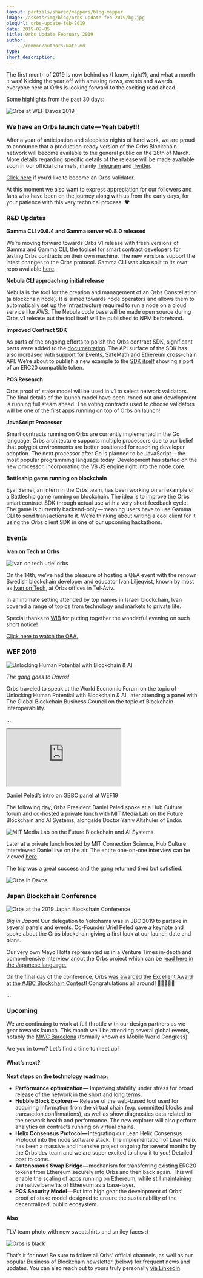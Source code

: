 ```yaml
---
layout: partials/shared/mappers/blog-mapper
image: /assets/img/blog/orbs-update-feb-2019/bg.jpg
blogUrl: orbs-update-feb-2019
date: 2019-02-05
title: Orbs Update February 2019
author:
  - ../common/authors/Nate.md
type:
short_description:
---
```


The first month of 2019 is now behind us (I know, right?), and what a month it was! Kicking the year off with amazing news, events and awards, everyone here at Orbs is looking forward to the exciting road ahead.

Some highlights from the past 30 days:

![Orbs at WEF Davos 2019](/assets/img/blog/orbs-update-feb-2019/Orbs-at-WEF-Davos-2019.jpeg)

### We have an Orbs launch date — Yeah baby!!!

After a year of anticipation and sleepless nights of hard work, we are proud to announce that a production-ready version of the Orbs Blockchain network will become available to the general public on the 28th of March. More details regarding specific details of the release will be made available soon in our official channels, mainly [Telegram](https://t.me/orbs_network) and [Twitter](https://twitter.com/orbs_network).

[Click here](https://orbs.com/federation/) if you’d like to become an Orbs validator.

At this moment we also want to express appreciation for our followers and fans who have been on the journey along with us from the early days, for your patience with this very technical process. ❤

### R&D Updates

**Gamma CLI v0.6.4 and Gamma server v0.8.0 released**

We’re moving forward towards Orbs v1 release with fresh versions of Gamma and Gamma CLI, the toolset for smart contract developers for testing Orbs contracts on their own machine. The new versions support the latest changes to the Orbs protocol. Gamma CLI was also split to its own repo available [here](https://github.com/orbs-network/gamma-cli).

**Nebula CLI approaching initial release**

Nebula is the tool for the creation and management of an Orbs Constellation (a blockchain node). It is aimed towards node operators and allows them to automatically set up the infrastructure required to run a node on a cloud service like AWS. The Nebula code base will be made open source during Orbs v1 release but the tool itself will be published to NPM beforehand.

**Improved Contract SDK**

As parts of the ongoing efforts to polish the Orbs contract SDK, significant parts were added to the [documentation](https://orbs.gitbook.io/contract-sdk/). The API surface of the SDK has also increased with support for Events, SafeMath and Ethereum cross-chain API. We’re about to publish a new example to the [SDK itself](https://github.com/orbs-network/orbs-contract-sdk) showing a port of an ERC20 compatible token.

**POS Research**

Orbs proof of stake model will be used in v1 to select network validators. The final details of the launch model have been ironed out and development is running full steam ahead. The voting contracts used to choose validators will be one of the first apps running on top of Orbs on launch!

**JavaScript Processor**

Smart contracts running on Orbs are currently implemented in the Go language. Orbs architecture supports multiple processors due to our belief that polyglot environments are better positioned for reaching developer adoption. The next processor after Go is planned to be JavaScript — the most popular programming language today. Development has started on the new processor, incorporating the V8 JS engine right into the node core.

**Battleship game running on blockchain**

Eyal Semel, an intern in the Orbs team, has been working on an example of a Battleship game running on blockchain. The idea is to improve the Orbs smart contract SDK through actual use with a very short feedback cycle. The game is currently backend-only — meaning users have to use Gamma CLI to send transactions to it. We’re thinking about writing a cool client for it using the Orbs client SDK in one of our upcoming hackathons.

### Events

**Ivan on Tech at Orbs**

![ivan on tech uriel orbs](/assets/img/blog/orbs-update-feb-2019/ivan-on-tech-uriel-orbs-1.jpeg)

On the 14th, we’ve had the pleasure of hosting a Q&A event with the renown Swedish blockchain developer and educator Ivan Liljeqvist, known by most as [Ivan on Tech](https://www.youtube.com/user/LiljeqvistIvan), at Orbs offices in Tel-Aviv.

In an intimate setting attended by top names in Israeli blockchain, Ivan covered a range of topics from technology and markets to private life.

Special thanks to [WIB](https://twitter.com/womeninblock) for putting together the wonderful evening on such short notice!

[Click here to watch the Q&A.](https://www.youtube.com/watch?v=gNs-a6UM5eg)

### WEF 2019

![Unlocking Human Potential with Blockchain & AI](/assets/img/blog/orbs-update-feb-2019/Unlocking-Human-Potential-with-Blockchain-AI-300x168.png)

_The gang goes to Davos!_

Orbs traveled to speak at the World Economic Forum on the topic of Unlocking Human Potential with Blockchain & AI, later attending a panel with The Global Blockchain Business Council on the topic of Blockchain Interoperability.

...

<iframe src='https://streamable.com/s/33pk7/lsfcwx'></iframe>

Daniel Peled’s intro on GBBC panel at WEF19

The following day, Orbs President Daniel Peled spoke at a Hub Culture forum and co-hosted a private lunch with MIT Media Lab on the Future Blockchain and AI Systems, alongside Doctor Yaniv Altshuler of Endor.

![MIT Media Lab on the Future Blockchain and AI Systems](/assets/img/blog/orbs-update-feb-2019/MIT-Media-Lab-on-the-Future-Blockchain-and-AI-Systems.png)

Later at a private lunch hosted by MIT Connection Science, Hub Culture interviewed Daniel live on the air. The entire one-on-one interview can be viewed [here](https://www.youtube.com/watch?v=hy2AJnXXVQA).

The trip was a great success and the gang returned tired but satisfied.

![Orbs in Davos](/assets/img/blog/orbs-update-feb-2019/Orbs-in-Davos.png)

### Japan Blockchain Conference

![Orbs at the 2019 Japan Blockchain Conference](/assets/img/blog/orbs-update-feb-2019/Orbs-at-the-2019-Japan-Blockchain-Conference-300x225.png)

_Big in Japan!_ Our delegation to Yokohama was in JBC 2019 to partake in several panels and events. Co-Founder Uriel Peled gave a keynote and spoke about the Orbs blockchain giving a first look at our launch date and plans.

Our very own Mayo Hotta represented us in a Venture Times in-depth and comprehensive interview anout the Orbs project which can be [read here in the Japanese language.](https://venturetimes.jp/unclassified/41063.html)

On the final day of the conference, Orbs [was awarded the Excellent Award at the #JBC Blockchain Contest](https://twitter.com/japan_bcc/status/1090898438651170821)! Congratulations all around! 👏👏👏👏👏

...

### Upcoming

We are continuing to work at full throttle with our design partners as we gear towards launch. This month we’ll be attending several global events, notably the [MWC Barcelona](https://www.mwcbarcelona.com/) (formally known as Mobile World Congress).

Are you in town? Let’s find a time to meet up!

#### What’s next?

**Next steps on the technology roadmap:**

- **Performance optimization —** Improving stability under stress for broad release of the network in the short and long terms.
- **Hubble Block Explorer —** Release of the web-based tool used for acquiring information from the virtual chain (e.g. committed blocks and transaction confirmations), as well as show diagnostics data related to the network health and performance. The new explorer will also perform analytics on contracts running on virtual chains.
- **Helix Consensus Protocol —** Integrating our Lean Helix Consensus Protocol into the node software stack. The implementation of Lean Helix has been a massive and intensive project ongoing for several months by the Orbs dev team and we are super excited to show it to you! Detailed post to come.
- **Autonomous Swap Bridge —** mechanism for transferring existing ERC20 tokens from Ethereum securely into Orbs and then back again. This will enable the scaling of apps running on Ethereum, while still maintaining the native benefits of Ethereum as a base-layer.
- **POS Security Model —** Put into high gear the development of Orbs’ proof of stake model designed to ensure the sustainability of the decentralized, public ecosystem.

#### Also

TLV team photo with new sweatshirts and smiley faces :)

![Orbs is black](/assets/img/blog/orbs-update-feb-2019/Orbs-in-black.png)

That’s it for now! Be sure to follow all Orbs’ official channels, as well as our popular Business of Blockchain newsletter (below) for frequent news and updates. You can also reach out to yours truly personally [via LinkedIn](https://www.linkedin.com/in/natesimantov/).

